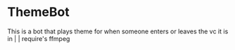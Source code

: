 # ThemeBot
This is a bot that plays theme for when someone enters or leaves the vc it is in |
| require's ffmpeg
